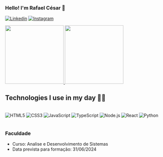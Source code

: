 ### Hello! I'm Rafael César 👋

[![Linkedin](https://img.shields.io/badge/LinkedIn-0077B5?style=for-the-badge&logo=linkedin&logoColor=white)](https://www.linkedin.com/in/rafael-c%C3%A9sar-rocha-0568b31a4/)
[![Instagram](https://img.shields.io/badge/Instagram-E4405F?style=for-the-badge&logo=instagram&logoColor=white)](https://www.instagram.com/_rcrock/)

<div>
    <a href="https://github.com/rafaelcesar0">
        <img height= "190em" src="https://github-readme-stats.vercel.app/api?username=rafaelcesar0&show_icons=true&theme=radical">
        <img height= "190em" src="https://github-readme-stats.vercel.app/api/top-langs/?username=rafaelcesar0&layout=compact&theme=radical">
    </a>
</div>



## Technologies I use in my day 👨‍💻

<div style="display: inline_block"><br>
    <img align="center" alt="HTML5" src="https://img.shields.io/badge/HTML5-E34F26?style=for-the-badge&logo=html5&logoColor=white"/>
    <img align="center" alt="CSS3" src="https://img.shields.io/badge/CSS3-1572B6?style=for-the-badge&logo=css3&logoColor=white"/>
    <img align="center" alt="JavaScript" src="https://img.shields.io/badge/JavaScript-323330?style=for-the-badge&logo=javascript&logoColor=F7DF1E"/>
    <img align="center" alt="TypeScript" src="https://img.shields.io/badge/TypeScript-007ACC?style=for-the-badge&logo=typescript&logoColor=white"/>
    <img align="center" alt="Node.js" src="https://img.shields.io/badge/Node.js-43853D?style=for-the-badge&logo=node.js&logoColor=white"/>
    <img align="center" alt="React" src="https://img.shields.io/badge/React-20232A?style=for-the-badge&logo=react&logoColor=61DAFB">
    <img align="center" alt="Python" src="https://img.shields.io/badge/Python-14354C?style=for-the-badge&logo=python&logoColor=white"/>
</div><br>

### Faculdade
- Curso: Analise e Desenvolvimento de Sistemas
- Data prevista para formação: 31/06/2024
